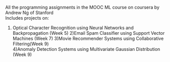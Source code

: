 All the programming assignments in the MOOC ML course on coursera by Andrew Ng of Stanford<br>
Includes projects on:
1) Optical Character Recognition using Neural Networks and Backpropagation (Week 5)
2)Email Spam Classifier using Support Vector Machines (Week 7)
3)Movie Recommender Systems using Collaborative Filtering(Week 9)  
4)Anomaly Detection Systems using Multivariate Gaussian Distribution (Week 9) 
